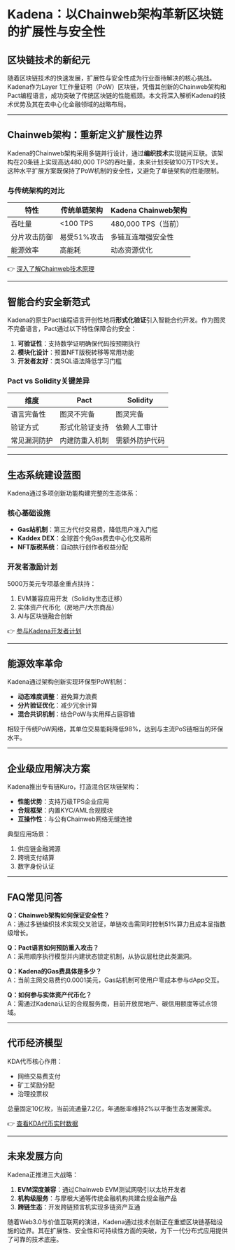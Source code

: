 # Kadena：以Chainweb架构革新区块链的扩展性与安全性

## 区块链技术的新纪元

随着区块链技术的快速发展，扩展性与安全性成为行业亟待解决的核心挑战。Kadena作为Layer 1工作量证明（PoW）区块链，凭借其创新的Chainweb架构和Pact编程语言，成功突破了传统区块链的性能瓶颈。本文将深入解析Kadena的技术优势及其在去中心化金融领域的战略布局。

---

## Chainweb架构：重新定义扩展性边界

Kadena的Chainweb架构采用多链并行设计，通过**编织技术**实现链间互联。该架构在20条链上实现高达480,000 TPS的吞吐量，未来计划突破100万TPS大关。这种水平扩展方案既保持了PoW机制的安全性，又避免了单链架构的性能限制。

### 与传统架构的对比

| 特性                | 传统单链架构         | Kadena Chainweb架构     |
|---------------------|----------------------|--------------------------|
| 吞吐量              | <100 TPS             | 480,000 TPS（当前）     |
| 分片攻击防御        | 易受51%攻击          | 多链互连增强安全性       |
| 能源效率            | 高能耗               | 动态资源优化             |

👉 [深入了解Chainweb技术原理](https://bit.ly/okx_welcome)

---

## 智能合约安全新范式

Kadena的原生Pact编程语言开创性地将**形式化验证**引入智能合约开发。作为图灵不完备语言，Pact通过以下特性保障合约安全：
1. **可验证性**：支持数学证明确保代码按预期执行
2. **模块化设计**：预置NFT版税转移等常用功能
3. **开发者友好**：类SQL语法降低学习门槛

### Pact vs Solidity关键差异

| 维度          | Pact                 | Solidity              |
|---------------|----------------------|-----------------------|
| 语言完备性    | 图灵不完备           | 图灵完备              |
| 验证方式      | 形式化验证支持        | 依赖人工审计          |
| 常见漏洞防护  | 内建防重入机制        | 需额外防护代码        |

---

## 生态系统建设蓝图

Kadena通过多项创新功能构建完整的生态体系：

### 核心基础设施
- **Gas站机制**：第三方代付交易费，降低用户准入门槛
- **Kaddex DEX**：全球首个免Gas费去中心化交易所
- **NFT版税系统**：自动执行创作者权益分配

### 开发者激励计划
5000万美元专项基金重点扶持：
1. EVM兼容应用开发（Solidity生态迁移）
2. 实体资产代币化（房地产/大宗商品）
3. AI与区块链融合创新

👉 [参与Kadena开发者计划](https://bit.ly/okx_welcome)

---

## 能源效率革命

Kadena通过架构创新实现环保型PoW机制：
- **动态难度调整**：避免算力浪费
- **分片验证优化**：减少冗余计算
- **混合共识机制**：结合PoW与实用拜占庭容错

相较于传统PoW网络，其单位交易能耗降低98%，达到与主流PoS链相当的环保水平。

---

## 企业级应用解决方案

Kadena推出专有链Kuro，打造混合区块链架构：
- **性能优势**：支持万级TPS企业应用
- **合规框架**：内置KYC/AML合规模块
- **互操作性**：与公有Chainweb网络无缝连接

典型应用场景：
1. 供应链金融溯源
2. 跨境支付结算
3. 数字身份认证

---

## FAQ常见问答

**Q：Chainweb架构如何保证安全性？**  
A：通过多链编织技术实现交叉验证，单链攻击需同时控制51%算力且成本呈指数级增长。

**Q：Pact语言如何预防重入攻击？**  
A：采用顺序执行模型并内建状态锁定机制，从协议层杜绝此类漏洞。

**Q：Kadena的Gas费具体是多少？**  
A：当前主网交易费约0.0001美元，Gas站机制可使用户零成本参与dApp交互。

**Q：如何参与实体资产代币化？**  
A：需通过Kadena认证的合规服务商，目前开放房地产、碳信用额度等试点领域。

---

## 代币经济模型

KDA代币核心作用：
- 网络交易费支付
- 矿工奖励分配
- 治理投票权

总量固定10亿枚，当前流通量7.2亿，年通胀率维持2%以平衡生态发展需求。

👉 [查看KDA代币实时数据](https://bit.ly/okx_welcome)

---

## 未来发展方向

Kadena正推进三大战略：
1. **EVM深度兼容**：通过Chainweb EVM测试网吸引以太坊开发者
2. **机构级服务**：与摩根大通等传统金融机构共建合规金融产品
3. **跨链生态**：开发跨链预言机实现多链资产互通

随着Web3.0与价值互联网的演进，Kadena通过技术创新正在重塑区块链基础设施的边界。其在扩展性、安全性和可持续性方面的突破，为下一代分布式应用提供了可靠的技术底座。